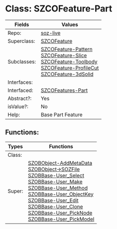 
# Class:	SZCOFeature-Part

| Fields | Values |
| --------- | --------- |
| Repo: | [soz-live](/repos/soz-live.html) |
| Superclass: | [SZCOFeature](SZCOFeature.html) |
| Subclasses: | [SZCOFeature-Pattern](SZCOFeature-Pattern.html) <br> [SZCOFeature-Slice](SZCOFeature-Slice.html) <br> [SZCOFeature-Toolbody](SZCOFeature-Toolbody.html) <br> [SZCOFeature-ProfileCut](SZCOFeature-ProfileCut.html) <br> [SZCOFeature-3dSolid](SZCOFeature-3dSolid.html) |
| Interfaces: |  |
| Interfaced: | [SZCOFeatures-Part](SZCOFeatures-Part.html) |
| Abstract?: | Yes |
| isValue?: | No |
| Help: | Base Part Feature |


## Functions:

| Types | Functions |
| --------- | --------- |
| Class: |  |
| Super: | [SZOBObject-AddMetaData](SZOBObject.html) <br> [SZOBObject->SOZFile](SZOBObject.html) <br> [SZOBBase-User_Select](SZOBBase.html) <br> [SZOBBase-User_Make](SZOBBase.html) <br> [SZOBBase-User_Method](SZOBBase.html) <br> [SZOBBase-User_ObjectKey](SZOBBase.html) <br> [SZOBBase-User_Edit](SZOBBase.html) <br> [SZOBBase-User_Clone](SZOBBase.html) <br> [SZOBBase-User_PickNode](SZOBBase.html) <br> [SZOBBase-User_PickModel](SZOBBase.html) |


